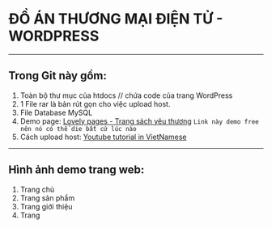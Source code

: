 # ĐỒ ÁN THƯƠNG MẠI ĐIỆN TỬ - WORDPRESS
------------------------------------------------------------------------------------------------
## Trong Git này gồm: 
1. Toàn bộ thư mục của htdocs // chứa code của trang WordPress
2. 1 File rar là bản rút gọn cho việc upload host.
3. File Database MySQL
4. Demo page: [Lovely pages - Trang sách yêu thương](http://lovelypages.lovestoblog.com/) 
`Link này demo free nên nó có thể die bất cứ lúc nào`
5. Cách upload host: [Youtube tutorial in VietNamese](https://youtu.be/9tG3CUERl_Y)

-------------------
## Hình ảnh demo trang web:
1. Trang chủ
2. Trang sản phẩm
3. Trang giới thiệu
4. Trang 


